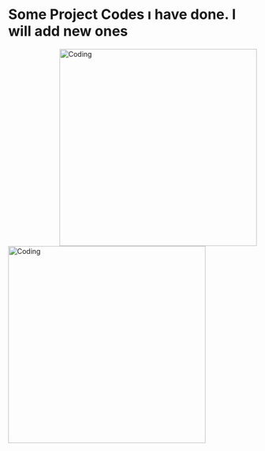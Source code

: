 # Some Project Codes ı have done. I will add new ones
<img align="right" alt="Coding" width="400" src=https://media0.giphy.com/media/Y1msM5bjyXra05Hnxc/giphy.webp>

<img align="left" alt="Coding" width="400" src=https://media4.giphy.com/media/UtTHjD5yQPaF3ir8lv/giphy.webp>


